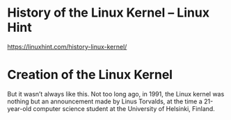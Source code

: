 # History of the Linux Kernel – Linux Hint
https://linuxhint.com/history-linux-kernel/

# Creation of the Linux Kernel

But it wasn’t always like this. Not too long ago, in 1991, the Linux kernel was nothing but an announcement made by Linus Torvalds, at the time a 21-year-old computer science student at the University of Helsinki, Finland.